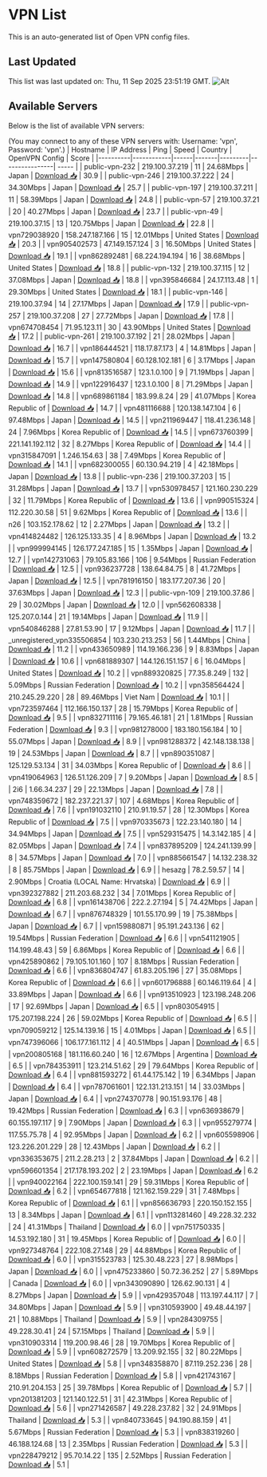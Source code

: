 # VPN List

This is an auto-generated list of Open VPN config files.

## Last Updated

This list was last updated on: Thu, 11 Sep 2025 23:51:19 GMT.
![Alt](https://repobeats.axiom.co/api/embed/186b98318ef1479477931607c1ad7d823f12451f.svg "Repobeats analytics image")

## Available Servers

Below is the list of available VPN servers:

(You may connect to any of these VPN servers with: Username: 'vpn', Password: 'vpn'.)
| Hostname | IP Address | Ping | Speed | Country | OpenVPN Config | Score |
|----------|------------|------|-------|---------|----------------| ----- |
| public-vpn-232 | 219.100.37.219 | 11 | 24.68Mbps | Japan | [Download 📥](./configs/server_0_JP.ovpn) | 30.9 |
| public-vpn-246 | 219.100.37.222 | 24 | 34.30Mbps | Japan | [Download 📥](./configs/server_1_JP.ovpn) | 25.7 |
| public-vpn-197 | 219.100.37.211 | 11 | 58.39Mbps | Japan | [Download 📥](./configs/server_2_JP.ovpn) | 24.8 |
| public-vpn-57 | 219.100.37.21 | 20 | 40.27Mbps | Japan | [Download 📥](./configs/server_3_JP.ovpn) | 23.7 |
| public-vpn-49 | 219.100.37.15 | 13 | 120.75Mbps | Japan | [Download 📥](./configs/server_4_JP.ovpn) | 22.8 |
| vpn729038920 | 158.247.187.166 | 15 | 12.01Mbps | United States | [Download 📥](./configs/server_5_US.ovpn) | 20.3 |
| vpn905402573 | 47.149.157.124 | 3 | 16.50Mbps | United States | [Download 📥](./configs/server_6_US.ovpn) | 19.1 |
| vpn862892481 | 68.224.194.194 | 16 | 38.68Mbps | United States | [Download 📥](./configs/server_7_US.ovpn) | 18.8 |
| public-vpn-132 | 219.100.37.115 | 12 | 37.08Mbps | Japan | [Download 📥](./configs/server_8_JP.ovpn) | 18.8 |
| vpn395846684 | 24.17.113.48 | 1 | 29.30Mbps | United States | [Download 📥](./configs/server_9_US.ovpn) | 18.1 |
| public-vpn-146 | 219.100.37.94 | 14 | 27.17Mbps | Japan | [Download 📥](./configs/server_10_JP.ovpn) | 17.9 |
| public-vpn-257 | 219.100.37.208 | 27 | 27.72Mbps | Japan | [Download 📥](./configs/server_11_JP.ovpn) | 17.8 |
| vpn674708454 | 71.95.123.11 | 30 | 43.90Mbps | United States | [Download 📥](./configs/server_12_US.ovpn) | 17.2 |
| public-vpn-261 | 219.100.37.192 | 21 | 28.02Mbps | Japan | [Download 📥](./configs/server_13_JP.ovpn) | 16.7 |
| vpn186444521 | 118.17.87.173 | 4 | 14.81Mbps | Japan | [Download 📥](./configs/server_14_JP.ovpn) | 15.7 |
| vpn147580804 | 60.128.102.181 | 6 | 3.17Mbps | Japan | [Download 📥](./configs/server_15_JP.ovpn) | 15.6 |
| vpn813516587 | 123.1.0.100 | 9 | 71.19Mbps | Japan | [Download 📥](./configs/server_16_JP.ovpn) | 14.9 |
| vpn122916437 | 123.1.0.100 | 8 | 71.29Mbps | Japan | [Download 📥](./configs/server_17_JP.ovpn) | 14.8 |
| vpn689861184 | 183.99.8.24 | 29 | 41.07Mbps | Korea Republic of | [Download 📥](./configs/server_18_KR.ovpn) | 14.7 |
| vpn481116688 | 120.138.147.104 | 6 | 97.48Mbps | Japan | [Download 📥](./configs/server_19_JP.ovpn) | 14.5 |
| vpn211969447 | 118.41.236.148 | 24 | 7.96Mbps | Korea Republic of | [Download 📥](./configs/server_20_KR.ovpn) | 14.5 |
| vpn673760399 | 221.141.192.112 | 32 | 8.27Mbps | Korea Republic of | [Download 📥](./configs/server_21_KR.ovpn) | 14.4 |
| vpn315847091 | 1.246.154.63 | 38 | 7.49Mbps | Korea Republic of | [Download 📥](./configs/server_22_KR.ovpn) | 14.1 |
| vpn682300055 | 60.130.94.219 | 4 | 42.18Mbps | Japan | [Download 📥](./configs/server_23_JP.ovpn) | 13.8 |
| public-vpn-236 | 219.100.37.203 | 15 | 31.28Mbps | Japan | [Download 📥](./configs/server_24_JP.ovpn) | 13.7 |
| vpn530978457 | 121.160.230.229 | 32 | 11.79Mbps | Korea Republic of | [Download 📥](./configs/server_25_KR.ovpn) | 13.6 |
| vpn990515324 | 112.220.30.58 | 51 | 9.62Mbps | Korea Republic of | [Download 📥](./configs/server_26_KR.ovpn) | 13.6 |
| n26 | 103.152.178.62 | 12 | 2.27Mbps | Japan | [Download 📥](./configs/server_27_JP.ovpn) | 13.2 |
| vpn414824482 | 126.125.133.35 | 4 | 8.96Mbps | Japan | [Download 📥](./configs/server_28_JP.ovpn) | 13.2 |
| vpn999994145 | 126.177.247.185 | 15 | 1.35Mbps | Japan | [Download 📥](./configs/server_29_JP.ovpn) | 12.7 |
| vpn142731063 | 79.105.83.166 | 106 | 9.54Mbps | Russian Federation | [Download 📥](./configs/server_30_RU.ovpn) | 12.5 |
| vpn936237728 | 138.64.84.75 | 8 | 41.72Mbps | Japan | [Download 📥](./configs/server_31_JP.ovpn) | 12.5 |
| vpn781916150 | 183.177.207.36 | 20 | 37.63Mbps | Japan | [Download 📥](./configs/server_32_JP.ovpn) | 12.3 |
| public-vpn-109 | 219.100.37.86 | 29 | 30.02Mbps | Japan | [Download 📥](./configs/server_33_JP.ovpn) | 12.0 |
| vpn562608338 | 125.207.0.144 | 21 | 19.14Mbps | Japan | [Download 📥](./configs/server_34_JP.ovpn) | 11.9 |
| vpn540846288 | 27.81.53.90 | 17 | 9.12Mbps | Japan | [Download 📥](./configs/server_35_JP.ovpn) | 11.7 |
| _unregistered_vpn335506854 | 103.230.213.253 | 56 | 1.44Mbps | China | [Download 📥](./configs/server_36_CN.ovpn) | 11.2 |
| vpn433650989 | 114.19.166.236 | 9 | 8.83Mbps | Japan | [Download 📥](./configs/server_37_JP.ovpn) | 10.6 |
| vpn681889307 | 144.126.151.157 | 6 | 16.04Mbps | United States | [Download 📥](./configs/server_38_US.ovpn) | 10.2 |
| vpn889320825 | 77.35.8.249 | 132 | 5.09Mbps | Russian Federation | [Download 📥](./configs/server_39_RU.ovpn) | 10.2 |
| vpn358564424 | 210.245.29.220 | 28 | 89.46Mbps | Viet Nam | [Download 📥](./configs/server_40_VN.ovpn) | 10.1 |
| vpn723597464 | 112.166.150.137 | 28 | 15.79Mbps | Korea Republic of | [Download 📥](./configs/server_41_KR.ovpn) | 9.5 |
| vpn832711116 | 79.165.46.181 | 21 | 1.81Mbps | Russian Federation | [Download 📥](./configs/server_42_RU.ovpn) | 9.3 |
| vpn981278000 | 183.180.156.184 | 10 | 55.07Mbps | Japan | [Download 📥](./configs/server_43_JP.ovpn) | 8.9 |
| vpn981288372 | 42.148.138.138 | 19 | 24.53Mbps | Japan | [Download 📥](./configs/server_44_JP.ovpn) | 8.7 |
| vpn890351087 | 125.129.53.134 | 31 | 34.03Mbps | Korea Republic of | [Download 📥](./configs/server_45_KR.ovpn) | 8.6 |
| vpn419064963 | 126.51.126.209 | 7 | 9.20Mbps | Japan | [Download 📥](./configs/server_46_JP.ovpn) | 8.5 |
| 2i6 | 1.66.34.237 | 29 | 22.13Mbps | Japan | [Download 📥](./configs/server_47_JP.ovpn) | 7.8 |
| vpn748359672 | 182.237.221.37 | 107 | 4.68Mbps | Korea Republic of | [Download 📥](./configs/server_48_KR.ovpn) | 7.6 |
| vpn191032110 | 210.91.19.57 | 28 | 12.30Mbps | Korea Republic of | [Download 📥](./configs/server_49_KR.ovpn) | 7.5 |
| vpn970335673 | 122.23.140.180 | 14 | 34.94Mbps | Japan | [Download 📥](./configs/server_50_JP.ovpn) | 7.5 |
| vpn529315475 | 14.3.142.185 | 4 | 82.05Mbps | Japan | [Download 📥](./configs/server_51_JP.ovpn) | 7.4 |
| vpn837895209 | 124.241.139.99 | 8 | 34.57Mbps | Japan | [Download 📥](./configs/server_52_JP.ovpn) | 7.0 |
| vpn885661547 | 14.132.238.32 | 8 | 85.75Mbps | Japan | [Download 📥](./configs/server_53_JP.ovpn) | 6.9 |
| hesazg | 78.2.59.57 | 14 | 2.90Mbps | Croatia (LOCAL Name: Hrvatska) | [Download 📥](./configs/server_54_HR.ovpn) | 6.9 |
| vpn392327882 | 211.203.68.232 | 34 | 7.01Mbps | Korea Republic of | [Download 📥](./configs/server_55_KR.ovpn) | 6.8 |
| vpn161438706 | 222.2.27.194 | 5 | 74.42Mbps | Japan | [Download 📥](./configs/server_56_JP.ovpn) | 6.7 |
| vpn876748329 | 101.55.170.99 | 19 | 75.38Mbps | Japan | [Download 📥](./configs/server_57_JP.ovpn) | 6.7 |
| vpn159880871 | 95.191.243.136 | 62 | 19.54Mbps | Russian Federation | [Download 📥](./configs/server_58_RU.ovpn) | 6.6 |
| vpn541121905 | 114.199.48.43 | 59 | 6.86Mbps | Korea Republic of | [Download 📥](./configs/server_59_KR.ovpn) | 6.6 |
| vpn425890862 | 79.105.101.160 | 107 | 8.18Mbps | Russian Federation | [Download 📥](./configs/server_60_RU.ovpn) | 6.6 |
| vpn836804747 | 61.83.205.196 | 27 | 35.08Mbps | Korea Republic of | [Download 📥](./configs/server_61_KR.ovpn) | 6.6 |
| vpn601796888 | 60.146.119.64 | 4 | 33.89Mbps | Japan | [Download 📥](./configs/server_62_JP.ovpn) | 6.6 |
| vpn913510923 | 123.198.248.206 | 17 | 92.69Mbps | Japan | [Download 📥](./configs/server_63_JP.ovpn) | 6.5 |
| vpn803054915 | 175.207.198.224 | 26 | 59.02Mbps | Korea Republic of | [Download 📥](./configs/server_64_KR.ovpn) | 6.5 |
| vpn709059212 | 125.14.139.16 | 15 | 4.01Mbps | Japan | [Download 📥](./configs/server_65_JP.ovpn) | 6.5 |
| vpn747396066 | 106.177.161.112 | 4 | 40.51Mbps | Japan | [Download 📥](./configs/server_66_JP.ovpn) | 6.5 |
| vpn200805168 | 181.116.60.240 | 16 | 12.67Mbps | Argentina | [Download 📥](./configs/server_67_AR.ovpn) | 6.5 |
| vpn784353911 | 123.214.51.62 | 29 | 79.64Mbps | Korea Republic of | [Download 📥](./configs/server_68_KR.ovpn) | 6.4 |
| vpn881593272 | 61.44.175.142 | 19 | 6.34Mbps | Japan | [Download 📥](./configs/server_69_JP.ovpn) | 6.4 |
| vpn787061601 | 122.131.213.151 | 14 | 33.03Mbps | Japan | [Download 📥](./configs/server_70_JP.ovpn) | 6.4 |
| vpn274370778 | 90.151.93.176 | 48 | 19.42Mbps | Russian Federation | [Download 📥](./configs/server_71_RU.ovpn) | 6.3 |
| vpn636938679 | 60.155.197.117 | 9 | 7.90Mbps | Japan | [Download 📥](./configs/server_72_JP.ovpn) | 6.3 |
| vpn955279774 | 117.55.75.78 | 4 | 92.95Mbps | Japan | [Download 📥](./configs/server_73_JP.ovpn) | 6.2 |
| vpn605598906 | 123.226.201.229 | 28 | 12.43Mbps | Japan | [Download 📥](./configs/server_74_JP.ovpn) | 6.2 |
| vpn336353675 | 211.2.28.213 | 2 | 37.84Mbps | Japan | [Download 📥](./configs/server_75_JP.ovpn) | 6.2 |
| vpn596601354 | 217.178.193.202 | 2 | 23.19Mbps | Japan | [Download 📥](./configs/server_76_JP.ovpn) | 6.2 |
| vpn940022164 | 222.100.159.141 | 29 | 59.31Mbps | Korea Republic of | [Download 📥](./configs/server_77_KR.ovpn) | 6.2 |
| vpn654677818 | 121.162.159.229 | 31 | 7.48Mbps | Korea Republic of | [Download 📥](./configs/server_78_KR.ovpn) | 6.1 |
| vpn856636793 | 220.150.152.155 | 13 | 8.34Mbps | Japan | [Download 📥](./configs/server_79_JP.ovpn) | 6.1 |
| vpn113281460 | 49.228.32.232 | 24 | 41.31Mbps | Thailand | [Download 📥](./configs/server_80_TH.ovpn) | 6.0 |
| vpn751750335 | 14.53.192.180 | 31 | 19.45Mbps | Korea Republic of | [Download 📥](./configs/server_81_KR.ovpn) | 6.0 |
| vpn927348764 | 222.108.27.148 | 29 | 44.88Mbps | Korea Republic of | [Download 📥](./configs/server_82_KR.ovpn) | 6.0 |
| vpn315523783 | 125.30.48.223 | 27 | 8.98Mbps | Japan | [Download 📥](./configs/server_83_JP.ovpn) | 6.0 |
| vpn475233860 | 50.72.36.252 | 27 | 5.89Mbps | Canada | [Download 📥](./configs/server_84_CA.ovpn) | 6.0 |
| vpn343090890 | 126.62.90.131 | 4 | 8.27Mbps | Japan | [Download 📥](./configs/server_85_JP.ovpn) | 5.9 |
| vpn429357048 | 113.197.44.117 | 7 | 34.80Mbps | Japan | [Download 📥](./configs/server_86_JP.ovpn) | 5.9 |
| vpn310593900 | 49.48.44.197 | 21 | 10.88Mbps | Thailand | [Download 📥](./configs/server_87_TH.ovpn) | 5.9 |
| vpn284309755 | 49.228.30.41 | 24 | 57.15Mbps | Thailand | [Download 📥](./configs/server_88_TH.ovpn) | 5.9 |
| vpn310903314 | 119.200.98.46 | 28 | 19.70Mbps | Korea Republic of | [Download 📥](./configs/server_89_KR.ovpn) | 5.9 |
| vpn608272579 | 13.209.92.155 | 32 | 80.22Mbps | United States | [Download 📥](./configs/server_90_US.ovpn) | 5.8 |
| vpn348358870 | 87.119.252.236 | 28 | 8.18Mbps | Russian Federation | [Download 📥](./configs/server_91_RU.ovpn) | 5.8 |
| vpn421743167 | 210.91.204.153 | 25 | 39.78Mbps | Korea Republic of | [Download 📥](./configs/server_92_KR.ovpn) | 5.7 |
| vpn201381203 | 121.140.122.51 | 31 | 42.31Mbps | Korea Republic of | [Download 📥](./configs/server_93_KR.ovpn) | 5.6 |
| vpn271426587 | 49.228.237.82 | 32 | 24.91Mbps | Thailand | [Download 📥](./configs/server_94_TH.ovpn) | 5.3 |
| vpn840733645 | 94.190.88.159 | 41 | 5.67Mbps | Russian Federation | [Download 📥](./configs/server_95_RU.ovpn) | 5.3 |
| vpn838319260 | 46.188.124.68 | 13 | 2.35Mbps | Russian Federation | [Download 📥](./configs/server_96_RU.ovpn) | 5.3 |
| vpn228479212 | 95.70.14.22 | 135 | 2.52Mbps | Russian Federation | [Download 📥](./configs/server_97_RU.ovpn) | 5.1 |
